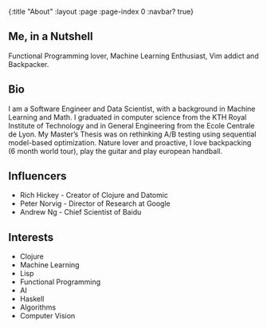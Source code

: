 {:title "About"
 :layout :page
 :page-index 0
 :navbar? true}

## Me, in a Nutshell
Functional Programming lover, Machine Learning Enthusiast, Vim addict and Backpacker.

## Bio
I am a Software Engineer and Data Scientist, with a background in Machine Learning and Math. I graduated in computer science from the KTH Royal Institute of Technology and in General Engineering from the Ecole Centrale de Lyon. My Master’s Thesis was on rethinking A/B testing using sequential model-based optimization. Nature lover and proactive, I love backpacking (6 month world tour), play the guitar and play european handball.

## Influencers
* Rich Hickey - Creator of Clojure and Datomic
* Peter Norvig - Director of Research at Google
* Andrew Ng - Chief Scientist of Baidu

## Interests
* Clojure
* Machine Learning
* Lisp
* Functional Programming
* AI
* Haskell
* Algorithms
* Computer Vision
